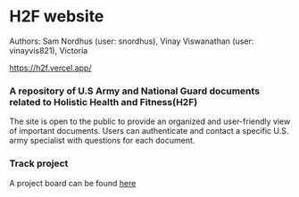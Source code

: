 # H2F website

Authors: Sam Nordhus (user: snordhus), Vinay Viswanathan (user: vinayvis821), Victoria

https://h2f.vercel.app/

### A repository of U.S Army and National Guard documents related to Holistic Health and Fitness(H2F)

The site is open to the public to provide an organized and user-friendly view of important documents.
Users can authenticate and contact a specific U.S. army specialist with questions for each document.

### Track project

A project board can be found [here](https://github.com/users/snordhus/projects/2)
